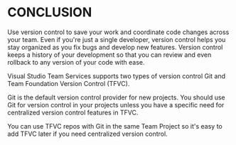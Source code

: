 # CONCLUSION

Use version control to save your work and coordinate code changes across your team. Even if you're just a single developer, version control helps you stay organized as you fix bugs and develop new features.
Version control keeps a history of your development so that you can review and even rollback to any version of your code with ease.

Visual Studio Team Services supports two types of version control Git and Team Foundation Version Control (TFVC).

Git is the default version control provider for new projects. You should use Git for version control in your projects unless you have a specific need for centralized version control features in TFVC.

You can use TFVC repos with Git in the same Team Project so it's easy to add TFVC later if you need centralized version control. 
